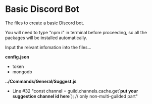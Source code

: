 # Basic Discord Bot
The files to create a basic Discord bot.

You will need to type "npm i" in terminal before proceeding, so all the packages will be installed automatically.

Input the relvant infomation into the files...

**config.json**
- token
- mongodb

**../Commands/General/Suggest.js**
- Line #32 "const channel = guild.channels.cache.get\`**put your suggestion channel id here**\`); // only non-multi-guilded part"
